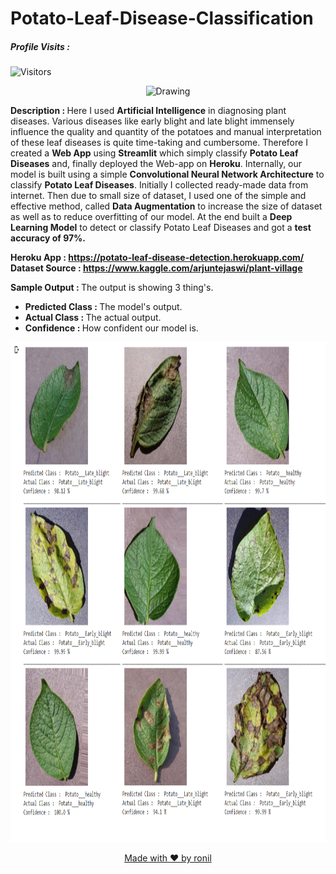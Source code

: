 # Potato-Leaf-Disease-Classification

##### Profile Visits : 
![Visitors](https://visitor-badge.glitch.me/badge?page_id=ronylpatil.Potato-Leaf-Disease-Classification&left_color=lightgrey&right_color=brightgreen&left_text=visitors) 

<p align="center">
  <img class="center" src ="https://thepracticalplanter.com/wp-content/uploads/2021/09/IS-Potato-Plant.jpg" alt="Drawing" style="width: 1400px; height: 600px">
</p>

<b>Description : </b> Here I used __Artificial Intelligence__ in diagnosing plant diseases. Various diseases like early blight and late blight immensely influence the quality and quantity of the potatoes and manual interpretation of these leaf diseases is quite time-taking and cumbersome. Therefore I created a __Web App__ using <b>Streamlit</b> which simply classify <b>Potato Leaf Diseases</b> and, finally deployed the Web-app on __Heroku__. Internally, our model is built using a simple <b>Convolutional Neural Network Architecture</b> to classify <b>Potato Leaf Diseases</b>. Initially I collected ready-made data from internet. Then due to small size of dataset, I used one of the simple and effective method, called <b>Data Augmentation</b> to increase the size of dataset as well as to reduce overfitting of our model. At the end built a __Deep Learning Model__ to detect or classify Potato Leaf Diseases and got a __test accuracy of 97%.__

<b>Heroku App : https://potato-leaf-disease-detection.herokuapp.com/</b><br>
<b>Dataset Source : https://www.kaggle.com/arjuntejaswi/plant-village</b>


<b>Sample Output : </b> The output is showing 3 thing's. 
* <b>Predicted Class : </b>The model's output.
* <b>Actual Class : </b>The actual output.
* <b>Confidence : </b>How confident our model is.
  
<p align="center">
  <img class="center" src ="/main/sample/potato.png" alt="Drawing" style="width: 1400px; height: 800px">
</p>

<p align="center">
  <a href="https://www.linkedin.com/in/ronylpatil/">Made with ❤ by ronil</a>
</p> 

<!-- © 2021 Ronil Patil<br>
[![Website](https://img.shields.io/badge/Made%20with-%E2%9D%A4-important?style=for-the-badge&url=https://www.linkedin.com/in/ronylpatil/)](https://www.linkedin.com/in/ronylpatil/) -->

